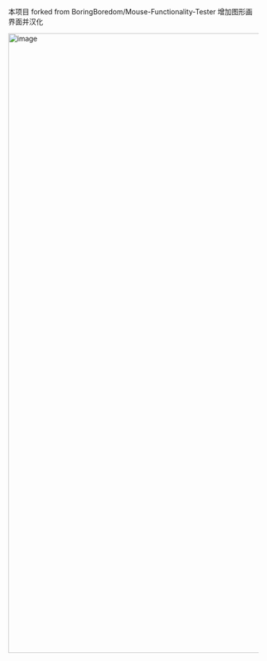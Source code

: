 本项目 forked from BoringBoredom/Mouse-Functionality-Tester
增加图形画界面并汉化

<img width="1245" alt="image" src="https://github.com/user-attachments/assets/f8d1dd41-ae80-4cc6-85f4-7975cd1dcb61" />
